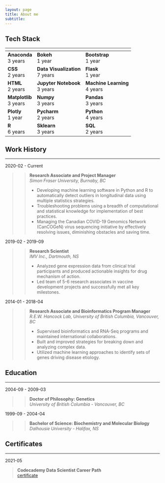 ```yaml
---
layout: page
title: About me
subtitle: 
---
```


## Tech Stack

| <!-- -->    | <!-- -->    | <!-- -->    |
|-------------|-------------|-------------|
|**Anaconda** <br> 3 years|**Bokeh** <br> 1 year|**Bootstrap** <br> 1 year|
|**CSS** <br> 2 years|**Data Visualization** <br> 7 years|**Flask** <br> 1 year|
|**HTML** <br> 2 years|**Jupyter Notebook** <br> 3 years|**Machine Learning** <br> 4 years|
|**Matplotlib** <br> 3 years|**Numpy** <br> 3 years|**Pandas** <br> 3 years|
|**Plotly** <br> 1 year|**Pycharm** <br> 2 years|**Python** <br> 4 years|
|**R** <br> 6 years|**Sklearn** <br> 3 years|**SQL** <br> 2 years|

## Work History
---

2020-02 - Current
>> **Research Associate and Project Manager** <br>
>> *Simon Fraser University, Burnaby, BC*
>> - Developing machine learning software in Python and R to automatically detect outliers in longitudinal data using multiple statistics strategies.
>> - Troubleshooting problems using a breadth of computational and statistical knowledge for implementation of best practices.
>> - Managing the Canadian COVID-19 Genomics Network (CanCOGeN) virus sequencing initiative by effectively resolving issues, diminishing obstacles and saving time.

2019-02 - 2019-09
>> **Research Scientist** <br>
>> *IMV Inc., Dartmouth, NS*
>> - Analyzed gene expression data from clinical trial participants and produced actionable insights for drug mechanism of action.
>> - Led team of 5-6 research associates in vaccine development projects and successfully met all key milestones.

2014-01 - 2018-04
>> **Research Associate and Bioinformatics Program Manager** <br>
>> *R.E.W. Hancock Lab, University of British Columbia, Vancouver, BC*
>> - Supervised bioinformatics and RNA-Seq programs and maintained international collaborations.
>> - Built and improved strategies for breaking down and analyzing complex data.
>> - Utilized machine learning approaches to identify sets of genes driving disease etiology.

## Education
---
2004-09 - 2009-03
>> **Doctor of Philosophy: Genetics** <br>
>> *University of British Columbia - Vancouver, BC*

1999-09 - 2004-04
>> **Bachelor of Science: Biochemistry and Molecular Biology** <br>
>> *Dalhousie University - Halifax, NS*

## Certificates
---
2021-05
> **Codecademy Data Scientist Career Path** <br>
> [certificate](https://www.linkedin.com/redir/redirect?url=https%3A%2F%2Fwww%2Ecodecademy%2Ecom%2Fprofiles%2FmakemyDNA%2Fcertificates%2F5b520caa1d176d21f5a65a61&urlhash=Hv13&trk=public_profile-settings_see-credential)